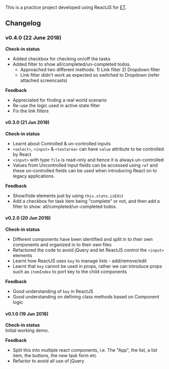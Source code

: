 This is a practice project developed using ReactJS for [ET](https://github.com/elegantthemes).  

## Changelog  

### v0.4.0 (22 June 2018)
**Check-in status**  
- Added checkbox for checking on/off the tasks
- Added filter to show all/completed/un-completed todos.
    - Approached two different methods: 1) Link filter 2) Dropdown filter
    - Link filter didn't work as expected so switched to Dropdown (refer attached screencasts)

**Feedback**  
- Appreciated for finding a real world scenario
- Re-use the logic used in active state filter
- Fix the link filters

#### v0.3.0 (21 Jun 2018)
**Check-in status**  
- Learnt about Controlled & un-controlled inputs
- `<select>`, `<input>` & `<textarea>` can have `value` attribute to be controlled by React
- `<input>` with type `file` is read-only and hence it is always un-controlled
- Values from Uncontrolled input fields can be accessed using `ref` and these un-controlled fields can be used when introducing React on to legacy applications.

**Feedback**  
- Show/hide elements just by using `this.state.isEdit`
- Add a checkbox for task item being "complete" or not, and then add a filter to show: all/completed/un-completed todos.

#### v0.2.0 (20 Jun 2018)
**Check-in status**  
- Different components have been identified and split in to their own components and organized in to their own files
- Refactored the code to avoid jQuery and let ReactJS control the `<input>` elements
- Learnt how ReactJS uses `key` to manage lists - add/remove/edit
- Learnt that `key` cannot be used in props, rather we can introduce props such as `itemIndex` to port key to the child components

**Feedback**   
- Good understanding of `key` in ReactJS
- Good understanding on defining class methods based on Component logic

#### v0.1.0 (19 Jun 2018)
**Check-in status**  
Initial working demo.  

**Feedback**   
- Split this into multiple react components, i.e. The "App", the list, a list item, the buttons, the new task form etc
- Refactor to avoid all use of jQuery